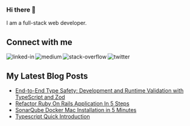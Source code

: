 ### Hi there 👋 

I am a full-stack web developer.


## Connect with me

[<img align="left" alt="linked-in" src="https://img.shields.io/badge/linkedin-%230077B5.svg?&style=for-the-badge&logo=linkedin&logoColor=white" />](https://www.linkedin.com/in/ickarakurt/)
[<img align="left" alt="medium" src="https://img.shields.io/badge/medium-%2312100E.svg?&style=for-the-badge&logo=medium&logoColor=white" />](https://medium.com/@ickarakurt)
[<img align="left" alt="stack-overflow" src="https://img.shields.io/badge/stack%20overflow-FE7A16?logo=stack-overflow&logoColor=white&style=for-the-badge" />](https://stackoverflow.com/users/7775650/cem-karakurt)
[<img align="left" alt="twitter" src="https://img.shields.io/badge/twitter-%231DA1F2.svg?&style=for-the-badge&logo=twitter&logoColor=white" />](https://twitter.com/ickarakurt)

<br>

## My Latest Blog Posts

- [End-to-End Type Safety: Development and Runtime Validation with TypeScript and Zod](https://www.cemkarakurt.com/blog/end-to-end-type-safety-development-and-runtime-validation-with-typescript-and-zod)
- [Refactor Ruby On Rails Application In 5 Steps](https://www.cemkarakurt.com/blog/refactoring-ruby-on-rails-application-in-5-steps)
- [SonarQube Docker Mac Installation in 5 Minutes](https://www.cemkarakurt.com/blog/sonarqube-mac-installation-in-5-minutes)
- [Typescript Quick Introduction](https://www.cemkarakurt.com/blog/typescript-quick-introduction)

